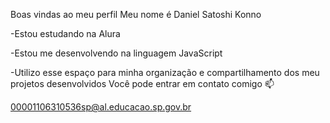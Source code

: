 Boas vindas ao meu perfil
Meu nome é Daniel Satoshi Konno

-Estou estudando na Alura

-Estou me desenvolvendo na linguagem JavaScript

-Utilizo esse espaço para minha organização e compartilhamento dos meu projetos desenvolvidos
Você pode entrar em contato comigo 📫

00001106310536sp@al.educacao.sp.gov.br
